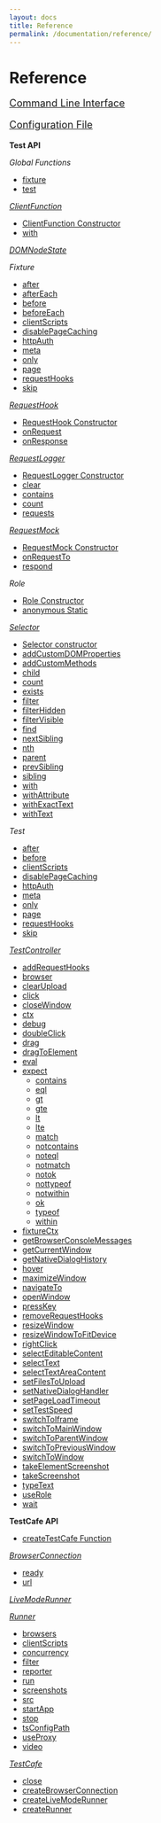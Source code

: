 ```yaml
---
layout: docs
title: Reference
permalink: /documentation/reference/
---
```

# Reference

<!-- markdownlint-disable MD033 MD036 -->
<p style="font-size: 18px"><a href="command-line-interface.html">Command Line Interface</a></p>

<p style="font-size: 18px"><a href="configuration-file.html">Configuration File</a></p>
<!-- markdownlint-enable MD033 -->

**Test API**

*Global Functions*

* [fixture](test-api/global/fixture.md)
* [test](test-api/global/test.md)

*[ClientFunction](test-api/clientfunction/README.md)*

* [ClientFunction Constructor](test-api/clientfunction/constructor.md)
* [with](test-api/clientfunction/with.md)

*[DOMNodeState](test-api/domnodestate.md)*

*Fixture*

* [after](test-api/fixture/after.md)
* [afterEach](test-api/fixture/aftereach.md)
* [before](test-api/fixture/before.md)
* [beforeEach](test-api/fixture/beforeeach.md)
* [clientScripts](test-api/fixture/clientscripts.md)
* [disablePageCaching](test-api/fixture/disablepagecaching.md)
* [httpAuth](test-api/fixture/httpauth.md)
* [meta](test-api/fixture/meta.md)
* [only](test-api/fixture/only.md)
* [page](test-api/fixture/page.md)
* [requestHooks](test-api/fixture/requesthooks.md)
* [skip](test-api/fixture/skip.md)

*[RequestHook](test-api/requesthook/README.md)*

* [RequestHook Constructor](test-api/requesthook/constructor.md)
* [onRequest](test-api/requesthook/onrequest.md)
* [onResponse](test-api/requesthook/onresponse.md)

*[RequestLogger](test-api/requestlogger/README.md)*

* [RequestLogger Constructor](test-api/requestlogger/constructor.md)
* [clear](test-api/requestlogger/clear.md)
* [contains](test-api/requestlogger/contains.md)
* [count](test-api/requestlogger/count.md)
* [requests](test-api/requestlogger/requests.md)

*[RequestMock](test-api/requestmock/README.md)*

* [RequestMock Constructor](test-api/requestmock/constructor.md)
* [onRequestTo](test-api/requestmock/onrequestto.md)
* [respond](test-api/requestmock/respond.md)

*Role*

* [Role Constructor](test-api/role/constructor.md)
* [anonymous Static](test-api/role/anonymous.md)

*[Selector](test-api/selector/README.md)*

* [Selector constructor](test-api/selector/constructor.md)
* [addCustomDOMProperties](test-api/selector/addcustomdomproperties.md)
* [addCustomMethods](test-api/selector/addcustommethods.md)
* [child](test-api/selector/child.md)
* [count](test-api/selector/count.md)
* [exists](test-api/selector/exists.md)
* [filter](test-api/selector/filter.md)
* [filterHidden](test-api/selector/filterhidden.md)
* [filterVisible](test-api/selector/filtervisible.md)
* [find](test-api/selector/find.md)
* [nextSibling](test-api/selector/nextsibling.md)
* [nth](test-api/selector/nth.md)
* [parent](test-api/selector/parent.md)
* [prevSibling](test-api/selector/prevsibling.md)
* [sibling](test-api/selector/sibling.md)
* [with](test-api/selector/with.md)
* [withAttribute](test-api/selector/withattribute.md)
* [withExactText](test-api/selector/withexacttext.md)
* [withText](test-api/selector/withtext.md)

*Test*

* [after](test-api/test/after.md)
* [before](test-api/test/before.md)
* [clientScripts](test-api/test/clientscripts.md)
* [disablePageCaching](test-api/test/disablepagecaching.md)
* [httpAuth](test-api/test/httpauth.md)
* [meta](test-api/test/meta.md)
* [only](test-api/test/only.md)
* [page](test-api/test/page.md)
* [requestHooks](test-api/test/requesthooks.md)
* [skip](test-api/test/skip.md)

*[TestController](test-api/testcontroller/README.md)*

* [addRequestHooks](test-api/testcontroller/addrequesthooks.md)
* [browser](test-api/testcontroller/browser.md)
* [clearUpload](test-api/testcontroller/clearupload.md)
* [click](test-api/testcontroller/click.md)
* [closeWindow](test-api/testcontroller/closewindow.md)
* [ctx](test-api/testcontroller/ctx.md)
* [debug](test-api/testcontroller/debug.md)
* [doubleClick](test-api/testcontroller/doubleclick.md)
* [drag](test-api/testcontroller/drag.md)
* [dragToElement](test-api/testcontroller/dragtoelement.md)
* [eval](test-api/testcontroller/eval.md)
* [expect](test-api/testcontroller/expect/README.md)
  * [contains](test-api/testcontroller/expect/contains.md)
  * [eql](test-api/testcontroller/expect/eql.md)
  * [gt](test-api/testcontroller/expect/gt.md)
  * [gte](test-api/testcontroller/expect/gte.md)
  * [lt](test-api/testcontroller/expect/lt.md)
  * [lte](test-api/testcontroller/expect/lte.md)
  * [match](test-api/testcontroller/expect/match.md)
  * [notcontains](test-api/testcontroller/expect/notcontains.md)
  * [noteql](test-api/testcontroller/expect/noteql.md)
  * [notmatch](test-api/testcontroller/expect/notmatch.md)
  * [notok](test-api/testcontroller/expect/notok.md)
  * [nottypeof](test-api/testcontroller/expect/nottypeof.md)
  * [notwithin](test-api/testcontroller/expect/notwithin.md)
  * [ok](test-api/testcontroller/expect/ok.md)
  * [typeof](test-api/testcontroller/expect/typeof.md)
  * [within](test-api/testcontroller/expect/within.md)
* [fixtureCtx](test-api/testcontroller/fixturectx.md)
* [getBrowserConsoleMessages](test-api/testcontroller/getbrowserconsolemessages.md)
* [getCurrentWindow](test-api/testcontroller/getcurrentwindow.md)
* [getNativeDialogHistory](test-api/testcontroller/getnativedialoghistory.md)
* [hover](test-api/testcontroller/hover.md)
* [maximizeWindow](test-api/testcontroller/maximizewindow.md)
* [navigateTo](test-api/testcontroller/navigateto.md)
* [openWindow](test-api/testcontroller/openwindow.md)
* [pressKey](test-api/testcontroller/presskey.md)
* [removeRequestHooks](test-api/testcontroller/removerequesthooks.md)
* [resizeWindow](test-api/testcontroller/resizewindow.md)
* [resizeWindowToFitDevice](test-api/testcontroller/resizewindowtofitdevice.md)
* [rightClick](test-api/testcontroller/rightclick.md)
* [selectEditableContent](test-api/testcontroller/selecteditablecontent.md)
* [selectText](test-api/testcontroller/selecttext.md)
* [selectTextAreaContent](test-api/testcontroller/selecttextareacontent.md)
* [setFilesToUpload](test-api/testcontroller/setfilestoupload.md)
* [setNativeDialogHandler](test-api/testcontroller/setnativedialoghandler.md)
* [setPageLoadTimeout](test-api/testcontroller/setpageloadtimeout.md)
* [setTestSpeed](test-api/testcontroller/settestspeed.md)
* [switchToIframe](test-api/testcontroller/switchtoiframe.md)
* [switchToMainWindow](test-api/testcontroller/switchtomainwindow.md)
* [switchToParentWindow](test-api/testcontroller/switchtoparentwindow.md)
* [switchToPreviousWindow](test-api/testcontroller/switchtopreviouswindow.md)
* [switchToWindow](test-api/testcontroller/switchtowindow.md)
* [takeElementScreenshot](test-api/testcontroller/takeelementscreenshot.md)
* [takeScreenshot](test-api/testcontroller/takescreenshot.md)
* [typeText](test-api/testcontroller/typetext.md)
* [useRole](test-api/testcontroller/userole.md)
* [wait](test-api/testcontroller/wait.md)

**TestCafe API**

* [createTestCafe Function](testcafe-api/global/createtestcafe.md)

*[BrowserConnection](testcafe-api/browserconnection/README.md)*

* [ready](testcafe-api/browserconnection/ready.md)
* [url](testcafe-api/browserconnection/url.md)

*[LiveModeRunner](testcafe-api/livemoderunner.md)*

*[Runner](testcafe-api/runner/README.md)*

* [browsers](testcafe-api/runner/browsers.md)
* [clientScripts](testcafe-api/runner/clientscripts.md)
* [concurrency](testcafe-api/runner/concurrency.md)
* [filter](testcafe-api/runner/filter.md)
* [reporter](testcafe-api/runner/reporter.md)
* [run](testcafe-api/runner/run.md)
* [screenshots](testcafe-api/runner/screenshots.md)
* [src](testcafe-api/runner/src.md)
* [startApp](testcafe-api/runner/startapp.md)
* [stop](testcafe-api/runner/stop.md)
* [tsConfigPath](testcafe-api/runner/tsconfigpath.md)
* [useProxy](testcafe-api/runner/useproxy.md)
* [video](testcafe-api/runner/video.md)

*[TestCafe](testcafe-api/testcafe/README.md)*

* [close](testcafe-api/testcafe/close.md)
* [createBrowserConnection](testcafe-api/testcafe/createbrowserconnection.md)
* [createLiveModeRunner](testcafe-api/testcafe/createlivemoderunner.md)
* [createRunner](testcafe-api/testcafe/createrunner.md)
